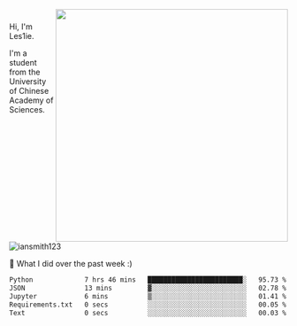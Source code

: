 <img align="right" src="https://github-readme-stats.vercel.app/api?username=iansmith123&show_icons=true&hide_border=true" width="420">

### 
Hi, I'm Les1ie. 

I'm a student from the University of Chinese Academy of Sciences.

<img src="https://komarev.com/ghpvc/?username=iansmith123" alt="iansmith123" />




🔭 What I did over the past week :)
<!--START_SECTION:waka-->

```txt
Python             7 hrs 46 mins   ████████████████████████░   95.73 %
JSON               13 mins         ▓░░░░░░░░░░░░░░░░░░░░░░░░   02.78 %
Jupyter            6 mins          ▒░░░░░░░░░░░░░░░░░░░░░░░░   01.41 %
Requirements.txt   0 secs          ░░░░░░░░░░░░░░░░░░░░░░░░░   00.05 %
Text               0 secs          ░░░░░░░░░░░░░░░░░░░░░░░░░   00.03 %
```

<!--END_SECTION:waka-->


<!--
**IanSmith123/IanSmith123** is a ✨ _special_ ✨ repository because its `README.md` (this file) appears on your GitHub profile.
<img src="https://github.githubassets.com/images/spinners/octocat-spinner-64.gif">

Here are some ideas to get you started:

- 🔭 I’m currently working on ...
- 🌱 I’m currently learning ...
- 👯 I’m looking to collaborate on ...
- 🤔 I’m looking for help with ...
- 💬 Ask me about ...
- 📫 How to reach me: ...
- 😄 Pronouns: ...
- ⚡ Fun fact: ...
-->
